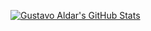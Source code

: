 [![Gustavo Aldar's GitHub Stats](https://github-readme-stats.vercel.app/api?username=gustavoaldar)](https://github.com/gustavoaldar)


<!--
### Hi there 👋
**gustavoaldar/gustavoaldar** is a ✨ _special_ ✨ repository because its `README.md` (this file) appears on your GitHub profile.

Here are some ideas to get you started:

- 🔭 I’m currently working on ...
- 🌱 I’m currently learning ...
- 👯 I’m looking to collaborate on ...
- 🤔 I’m looking for help with ...
- 💬 Ask me about ...
- 📫 How to reach me: ...
- 😄 Pronouns: ...
- ⚡ Fun fact: ...
-->
